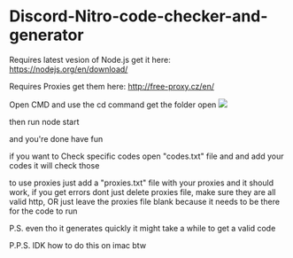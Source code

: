 # Discord-Nitro-code-checker-and-generator
Requires latest vesion of Node.js get it here: https://nodejs.org/en/download/

Requires Proxies get them here: http://free-proxy.cz/en/

Open CMD and use the cd command get the folder open ![ ](Users/itsye/Pictures/cmdtut2.png)

then run node start

and you're done have fun

if you want to Check specific codes open "codes.txt" file and and add your codes it will check those

to use proxies just add a "proxies.txt" file with your proxies and it should work, if you get errors dont just delete proxies file, make sure they are all valid http, OR just leave the proxies file blank because it needs to be there for the code to run



P.S. even tho it generates quickly it might take a while to get a valid code

P.P.S. IDK how to do this on imac btw
